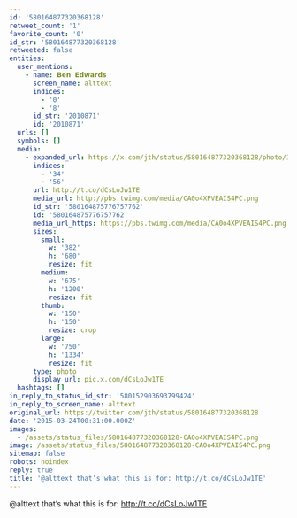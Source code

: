 ```yaml
---
id: '580164877320368128'
retweet_count: '1'
favorite_count: '0'
id_str: '580164877320368128'
retweeted: false
entities:
  user_mentions:
    - name: 𝗕𝗲𝗻 𝗘𝗱𝘄𝗮𝗿𝗱𝘀
      screen_name: alttext
      indices:
        - '0'
        - '8'
      id_str: '2010871'
      id: '2010871'
  urls: []
  symbols: []
  media:
    - expanded_url: https://x.com/jth/status/580164877320368128/photo/1
      indices:
        - '34'
        - '56'
      url: http://t.co/dCsLoJw1TE
      media_url: http://pbs.twimg.com/media/CA0o4XPVEAIS4PC.png
      id_str: '580164875776757762'
      id: '580164875776757762'
      media_url_https: https://pbs.twimg.com/media/CA0o4XPVEAIS4PC.png
      sizes:
        small:
          w: '382'
          h: '680'
          resize: fit
        medium:
          w: '675'
          h: '1200'
          resize: fit
        thumb:
          w: '150'
          h: '150'
          resize: crop
        large:
          w: '750'
          h: '1334'
          resize: fit
      type: photo
      display_url: pic.x.com/dCsLoJw1TE
  hashtags: []
in_reply_to_status_id_str: '580152903693799424'
in_reply_to_screen_name: alttext
original_url: https://twitter.com/jth/status/580164877320368128
date: '2015-03-24T00:31:00.000Z'
images:
  - /assets/status_files/580164877320368128-CA0o4XPVEAIS4PC.png
image: /assets/status_files/580164877320368128-CA0o4XPVEAIS4PC.png
sitemap: false
robots: noindex
reply: true
title: '@alttext that’s what this is for: http://t.co/dCsLoJw1TE'
---
```


@alttext that’s what this is for: http://t.co/dCsLoJw1TE